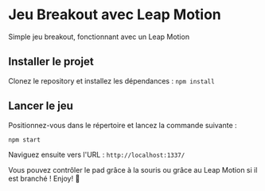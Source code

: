 # Jeu Breakout avec Leap Motion

Simple jeu breakout, fonctionnant avec un Leap Motion

## Installer le projet

Clonez le repository et installez les dépendances : `npm install`

## Lancer le jeu

Positionnez-vous dans le répertoire et lancez la commande suivante :

`npm start`

Naviguez ensuite vers l'URL : `http://localhost:1337/`

Vous pouvez contrôler le pad grâce à la souris ou grâce au Leap Motion si il est branché ! Enjoy! 🙂